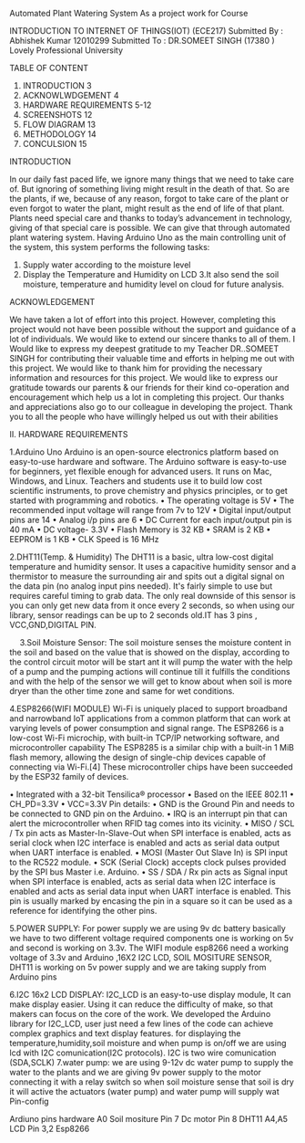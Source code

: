 Automated Plant  Watering System
As a project work for Course

INTRODUCTION TO INTERNET OF THINGS(IOT) (ECE217) 
Submitted By :
Abhishek Kumar
12010299
Submitted To :
DR.SOMEET SINGH
 (17380 ) 
Lovely Professional University



TABLE OF CONTENT
1.	INTRODUCTION	3
2.	ACKNOWLWDGEMENT	4
3.	HARDWARE REQUIREMENTS	5-12
4.	SCREENSHOTS	12
5.	 FLOW DIAGRAM 	13
6.	METHODOLOGY	      14
7.	CONCULSION	       15



INTRODUCTION

 In our daily fast paced life, we ignore many things that we need to take care of. But ignoring of something living might result in the death of that. So are the plants, if we, because of any reason, forgot to take care of the plant or even forgot to water the plant, might result as the end of life of that plant. Plants need special care and thanks to today’s advancement in technology, giving of that special care is possible. We can give that through automated plant watering system. Having Arduino Uno as the main controlling unit of the system, this system performs the following tasks:

1.	Supply water according to the moisture level
 2. Display the Temperature and Humidity on LCD
3.It also send the soil moisture, temperature and humidity level on cloud for future analysis.


ACKNOWLEDGEMENT


We have taken a lot of effort into this project. However, completing this project would not have been possible without the support and guidance of a lot of individuals. We would like to extend our sincere thanks to all of them. I Would like to express my deepest gratitude to my Teacher DR..SOMEET SINGH
for contributing their valuable time and efforts in helping me out with this project. We would like to thank him for providing the necessary information and resources for this project. We would like to express our gratitude towards our parents & our friends for their kind co-operation and encouragement which help us a lot in completing this project. Our thanks and appreciations also go to our colleague in developing the project. Thank you to all the people who have willingly helped us out with their abilities



II. HARDWARE REQUIREMENTS


1.Arduino Uno
Arduino is an open-source electronics platform based on easy-to-use hardware and software. The Arduino software is easy-to-use for beginners, yet flexible enough for advanced users. It runs on Mac, Windows, and Linux. Teachers and students use it to build low cost scientific instruments, to prove chemistry and physics principles, or to get started with programming and robotics.
•	The operating voltage is 5V
•	The recommended input voltage will range from 7v to 12V
•	Digital input/output pins are 14
•	Analog i/p pins are 6
•	DC Current for each input/output pin is 40 mA
•	DC voltage- 3.3V 
•	Flash Memory is 32 KB
•	SRAM is 2 KB
•	EEPROM is 1 KB
•	CLK Speed is 16 MHz
 
2.DHT11(Temp. & Humidity)
The DHT11 is a basic, ultra low-cost digital temperature and humidity sensor. It uses a capacitive humidity sensor and a thermistor to measure the surrounding air and spits out a digital signal on the data pin (no analog input pins needed). It's fairly simple to use but requires careful timing to grab data. The only real downside of this sensor is you can only get new data from it once every 2 seconds, so when using our library, sensor readings can be up to 2 seconds old.IT has 3 pins , VCC,GND,DIGITAL PIN.  


 
  3.Soil Moisture Sensor: 
The soil moisture senses the moisture content in the soil and        based on the value that is showed on the display, according to the control circuit motor will be start ant it will pump the water with the help of a pump and the pumping actions will continue till it fulfills the conditions and with the help of the sensor we will get to know about when soil is more dryer than the other time zone and same for wet conditions.
 

4.ESP8266(WIFI MODULE)
Wi-Fi is uniquely placed to support broadband and narrowband IoT applications from a common platform that can work at varying levels of power consumption and signal range.
	The ESP8266 is a low-cost Wi-Fi microchip, with built-in TCP/IP networking software, and microcontroller capability
The ESP8285 is a similar chip with a built-in 1 MiB flash memory, allowing the design of single-chip devices capable of connecting via Wi-Fi.[4]
These microcontroller chips have been succeeded by the ESP32 family of devices.

•	Integrated with a 32-bit Tensilica® processor
•	Based on the IEEE 802.11
•	CH_PD=3.3V
•	VCC=3.3V
Pin details:
•	GND is the Ground Pin and needs to be connected to GND pin on the Arduino.
•	IRQ is an interrupt pin that can alert the microcontroller when RFID tag comes into its vicinity.
•	MISO / SCL / Tx pin acts as Master-In-Slave-Out when SPI interface is enabled, acts as serial clock when I2C interface is enabled and acts as serial data output when UART interface is enabled.
•	MOSI (Master Out Slave In) is SPI input to the RC522 module.
•	SCK (Serial Clock) accepts clock pulses provided by the SPI bus Master i.e. Arduino.
•	SS / SDA / Rx pin acts as Signal input when SPI interface is enabled, acts as serial data when I2C interface is enabled and acts as serial data input when UART interface is enabled. This pin is usually marked by encasing the pin in a square so it can be used as a reference for identifying the other pins.



5.POWER SUPPLY:
For power supply we are using 9v dc battery basically we have to two different voltage required components one is working on 5v and second is working on 3.3v.
The WIFI module esp8266 need a working voltage of 3.3v and Arduino ,16X2 I2C LCD, SOIL MOSITURE SENSOR, DHT11 is working on 5v power supply and we are taking supply from Arduino pins


6.I2C 16x2 LCD DISPLAY:
I2C_LCD is an easy-to-use display module, It can make display easier. Using it can reduce the difficulty of make, so that makers can focus on the core of the work. We developed the Arduino library for I2C_LCD, user just need a few lines of the code can achieve complex graphics and text display features.
for displaying the temperature,humidity,soil moisture and when pump is on/off we are using lcd with I2C comunication(I2C protocols).
I2C is two wire comunication (SDA,SCLK) 
7.water pump:
we are using 9-12v dc water pump to supply the water to the plants and we are giving 9v power supply to the motor connecting it with a relay switch so when soil moisture sense that soil is dry it will active the actuators (water pump) and water pump will supply wat 
Pin-config

Ardiuno pins	hardware
A0	Soil mositure
Pin 7	Dc motor
Pin 8	DHT11
A4,A5	LCD
Pin 3,2	Esp8266
